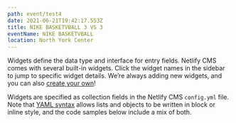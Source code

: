 ```yaml
---
path: event/test4
date: 2021-06-21T19:42:17.553Z
title: NIKE BASKETVBALL 3 VS 3
eventName: NIKE BASKETVBALL
location: North York Center
---
```

Widgets define the data type and interface for entry fields. Netlify CMS comes with several built-in widgets. Click the widget names in the sidebar to jump to specific widget details. We’re always adding new widgets, and you can also [create your own](https://www.netlifycms.org/docs/custom-widgets)!

Widgets are specified as collection fields in the Netlify CMS `config.yml` file. Note that [YAML syntax](https://en.wikipedia.org/wiki/YAML#Basic_components) allows lists and objects to be written in block or inline style, and the code samples below include a mix of both.